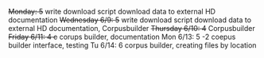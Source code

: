 
~~Monday: 5~~
write download script  download data to external HD  documentation
~~Wednesday 6/9: 5~~
write download script  download data to external HD  documentation, Corpusbuilder
~~Thursday 6/10: 4~~
Corpusbuilder
~~Friday 6/11: 4 c~~
corups builder, documentation
Mon 6/13: 5 -2
coepus builder interface, testing
Tu 6/14: 6
corpus builder, creating files by location

